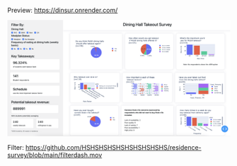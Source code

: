 Preview: https://dinsur.onrender.com/

![Image](https://github.com/HSHSHSHSHSHSHSHSHSHS/residence-survey/blob/main/img1.png)

Filter:
https://github.com/HSHSHSHSHSHSHSHSHSHS/residence-survey/blob/main/filterdash.mov
